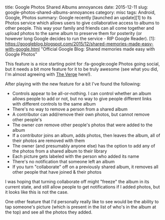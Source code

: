 title: Google Photos Shared Albums annoyances
date: 2015-12-11
slug: google-photos-shared-albums-annoyances
category: misc
tags: Android, Google, Photos
summary: Google recently [launched an update][1] to its Photos service which allows users to give collaborative access to albums to other people. This way your family and friends can all come together and upload photos to the same album to preserve them for posterity (or however long Google decides to run the service - RIP Google Reader).
    [1]: https://googleblog.blogspot.com/2015/12/shared-memories-made-easy-with-google.html "Official Google Blog: Shared memories made easy with Google Photos"

This feature is a nice starting point for :fa-google:oogle Photos going social, but it needs a bit more feature for it to be truly awesome (see what you did, I'm almost agreeing with [The Verge][2] here!).

After playing with the new feature for a bit I've found the following:

- Controls appear to be all-or-nothing. I can control whether an album allows people to add or not, but no way to give people different links with different controls to the same album
- There's no way to remove a person from a shared album
- A contributor can add/remove their own photos, but cannot remove other people's
- The owner *can* remove other people's photos that were added to the album
- If a contributor joins an album, adds photos, then leaves the album, all of their photos are removed with them
- The owner (and presumably anyone else) has the option to add any of the photos from a shared album to their library
- Each picture gets labeled with the person who added its name
- There's no notification that someone left an album
- If you turn "collaborate" off on a previously shared album, it removes all other people that have joined & their photos

I was hoping that turning collaborate off might "freeze" the album in its current state, and still allow people to get notifications if I added photos, but it looks like this is not the case.

One other feature that I'd personally really like to see would be the ability to tap someone's picture (which is present in the list of who's in the album at the top) and see all the photos they added.

[2]: http://www.theverge.com/2015/12/10/9873520/google-photos-shared-albums-vs-apple "Google Photos’ new shared albums aren’t designed for a social world"
